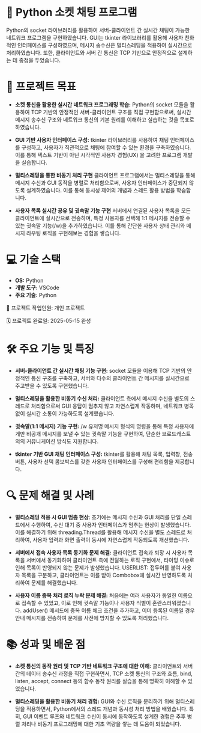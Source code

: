 
# 💬 Python 소켓 채팅 프로그램
Python의 socket 라이브러리를 활용하여 서버-클라이언트 간 실시간 채팅이 가능한 네트워크 프로그램을 구현하였습니다.
GUI는 tkinter 라이브러리를 활용해 사용자 친화적인 인터페이스를 구성하였으며, 메시지 송수신은 멀티스레딩을 적용하여 실시간으로 처리하였습니다.
또한, 클라이언트와 서버 간 통신은 TCP 기반으로 안정적으로 설계하는 데 중점을 두었습니다.

# 🎯 프로젝트 목표
- **소켓 통신을 활용한 실시간 네트워크 프로그래밍 학습:** Python의 socket 모듈을 활용하여 TCP 기반의 안정적인 서버-클라이언트 구조를 직접 구현함으로써, 실시간 메시지 송수신 구조와 네트워크 통신의 기본 원리를 이해하고 실습하는 것을 목표로 하였습니다.

- **GUI 기반 사용자 인터페이스 구성:** tkinter 라이브러리를 사용하여 채팅 인터페이스를 구성하고, 사용자가 직관적으로 채팅에 참여할 수 있는 환경을 구축하였습니다. 이를 통해 텍스트 기반이 아닌 시각적인 사용자 경험(UX) 을 고려한 프로그램 개발을 실습합니다.

- **멀티스레딩을 통한 비동기 처리 구현**
클라이언트 프로그램에서는 멀티스레딩을 통해 메시지 수신과 GUI 동작을 병렬로 처리함으로써, 사용자 인터페이스가 중단되지 않도록 설계하였습니다. 이를 통해 동시성 제어의 개념과 스레드 활용 방법을 학습합니다.

- **사용자 목록 실시간 공유 및 귓속말 기능 구현**
서버에서 연결된 사용자 목록을 모든 클라이언트에 실시간으로 전송하며, 특정 사용자를 선택해 1:1 메시지를 전송할 수 있는 귓속말 기능(/w)을 추가하였습니다. 이를 통해 간단한 사용자 상태 관리와 메시지 라우팅 로직을 구현해보는 경험을 쌓습니다.

# 💻 기술 스택
* **OS:** Python
* **개발 도구:** VSCode
* **주요 기술:** Python

👥 프로젝트 작업인원: 개인 프로젝트

🗓️ 프로젝트 완료일: 2025-05-15 완성

# 🛠️ 주요 기능 및 특징

- **서버-클라이언트 간 실시간 채팅 기능 구현:** socket 모듈을 이용해 TCP 기반의 안정적인 통신 구조를 구축하고, 서버와 다수의 클라이언트 간 메시지를 실시간으로 주고받을 수 있도록 구현했습니다.

- **멀티스레딩을 활용한 비동기 수신 처리:** 클라이언트 측에서 메시지 수신을 별도의 스레드로 처리함으로써 GUI 응답이 멈추지 않고 자연스럽게 작동하며, 네트워크 병목 없이 실시간 소통이 가능하도록 설계했습니다.

- **귓속말(1:1 메시지) 기능 구현:** /w 유저명 메시지 형식의 명령을 통해 특정 사용자에게만 비공개 메시지를 보낼 수 있는 귓속말 기능을 구현하여, 단순한 브로드캐스트 외의 커뮤니케이션 방식도 지원합니다.

- **tkinter 기반 GUI 채팅 인터페이스 구성:** tkinter를 활용해 채팅 목록, 입력창, 전송 버튼, 사용자 선택 콤보박스를 갖춘 사용자 인터페이스를 구성해 편리함을 제공합니다.

# 🔍 문제 해결 및 사례
- **멀티스레딩 적용 시 GUI 멈춤 현상**: 초기에는 메시지 수신과 GUI 처리를 단일 스레드에서 수행하여, 수신 대기 중 사용자 인터페이스가 멈추는 현상이 발생했습니다. 이를 해결하기 위해 threading.Thread를 활용해 메시지 수신을 별도 스레드로 처리하여, 사용자 입력과 화면 출력이 동시에 자연스럽게 작동되도록 개선했습니다.

- **서버에서 접속 사용자 목록 동기화 문제 해결:** 클라이언트 접속과 퇴장 시 사용자 목록을 서버에서 동기화하여 클라이언트 측에 전달하는 로직 구현에서, 타이밍 이슈로 인해 목록이 반영되지 않는 문제가 발생했습니다. USERLIST: 접두어를 붙여 사용자 목록을 구분하고, 클라이언트는 이를 받아 Combobox에 실시간 반영하도록 처리하여 문제를 해결했습니다.

- **사용자 이름 중복 처리 로직 누락 문제 해결:** 처음에는 여러 사용자가 동일한 이름으로 접속할 수 있었고, 이로 인해 귓속말 기능이나 사용자 식별이 혼란스러워졌습니다. addUser() 메서드에 중복 이름 체크 조건을 추가하고, 이미 등록된 이름일 경우 안내 메시지를 전송하여 문제를 사전에 방지할 수 있도록 처리했습니다.

# 📚 성과 및 배운 점

- **소켓 통신의 동작 원리 및 TCP 기반 네트워크 구조에 대한 이해:** 클라이언트와 서버 간의 데이터 송수신 과정을 직접 구현하면서, TCP 소켓 통신의 구조와 흐름, bind, listen, accept, connect 등의 함수 동작 원리를 실습을 통해 명확히 이해할 수 있었습니다.

- **멀티스레딩을 활용한 비동기 처리 경험:** GUI와 수신 로직을 분리하기 위해 멀티스레딩을 적용하면서, Python에서의 스레드 개념과 동시성 처리 방법을 배웠습니다. 특히, GUI 이벤트 루프와 네트워크 수신이 동시에 동작하도록 설계한 경험은 추후 병렬 처리나 비동기 프로그래밍에 대한 기초 역량을 쌓는 데 도움이 되었습니다.
